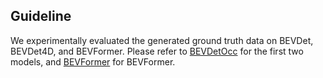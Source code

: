 ## Guideline
We experimentally evaluated the generated ground truth data on BEVDet, BEVDet4D, and BEVFormer. Please refer to [BEVDetOcc](./BEVDetOcc/BEVDetOcc.md) for the first two models, and [BEVFormer](./BEVFormerOcc/BEVFormerOcc.md) for BEVFormer.